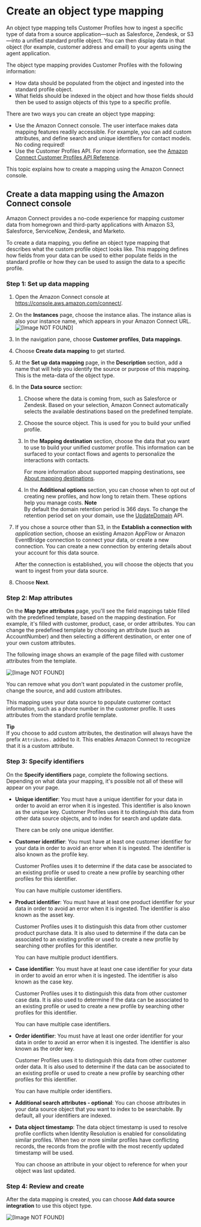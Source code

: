# Create an object type mapping<a name="create-object-type-mapping"></a>

An object type mapping tells Customer Profiles how to ingest a specific type of data from a source application—such as Salesforce, Zendesk, or S3—into a unified standard profile object\. You can then display data in that object \(for example, customer address and email\) to your agents using the agent application\.

The object type mapping provides Customer Profiles with the following information: 
+ How data should be populated from the object and ingested into the standard profile object\.
+ What fields should be indexed in the object and how those fields should then be used to assign objects of this type to a specific profile\.

There are two ways you can create an object type mapping:
+ Use the Amazon Connect console\. The user interface makes data mapping features readily accessible\. For example, you can add custom attributes, and define search and unique identifiers for contact models\. No coding required\! 
+ Use the Customer Profiles API\. For more information, see the [Amazon Connect Customer Profiles API Reference](https://docs.aws.amazon.com/customerprofiles/latest/APIReference/Welcome.html)\.

This topic explains how to create a mapping using the Amazon Connect console\.

## Create a data mapping using the Amazon Connect console<a name="create-object-type-mapping-ui"></a>

Amazon Connect provides a no\-code experience for mapping customer data from homegrown and third\-party applications with Amazon S3, Salesforce, ServiceNow, Zendesk, and Marketo\.

To create a data mapping, you define an object type mapping that describes what the custom profile object looks like\. This mapping defines how fields from your data can be used to either populate fields in the standard profile or how they can be used to assign the data to a specific profile\.

### Step 1: Set up data mapping<a name="step1-how-to-set-up-data-mapping"></a>

1. Open the Amazon Connect console at [https://console\.aws\.amazon\.com/connect/](https://console.aws.amazon.com/connect/)\.

1. On the **Instances** page, choose the instance alias\. The instance alias is also your instance name, which appears in your Amazon Connect URL\.  
![\[Image NOT FOUND\]](http://docs.aws.amazon.com/connect/latest/adminguide/images/instance.png)

1. In the navigation pane, choose **Customer profiles**, **Data mappings**\.

1. Choose **Create data mapping** to get started\.

1. At the **Set up data mapping** page, in the **Description** section, add a name that will help you identify the source or purpose of this mapping\. This is the meta\-data of the object type\. 

1. In the **Data source** section:

   1. Choose where the data is coming from, such as Salesforce or Zendesk\. Based on your selection, Amazon Connect automatically selects the available destinations based on the predefined template\. 

   1. Choose the source object\. This is used for you to build your unified profile\.

   1. In the **Mapping destination** section, choose the data that you want to use to build your unified customer profile\. This information can be surfaced to your contact flows and agents to personalize the interactions with contacts\.

      For more information about supported mapping destinations, see [About mapping destinations](about-mapping-destinations.md)\.

   1. In the **Additional options** section, you can choose when to opt out of creating new profiles, and how long to retain them\. These options help you manage costs\.
**Note**  
By default the domain retention period is 366 days\. To change the retention period set on your domain, use the [UpdateDomain](https://docs.aws.amazon.com/customerprofiles/latest/APIReference/API_UpdateDomain.html) API\. 

1. If you chose a source other than S3, in the **Establish a connection with** *application* section, choose an existing Amazon AppFlow or Amazon EventBridge connection to connect your data, or create a new connection\. You can create a new connection by entering details about your account for this data source\.

   After the connection is established, you will choose the objects that you want to ingest from your data source\. 

1. Choose **Next**\.

### Step 2: Map attributes<a name="step2-how-to-map-attributes"></a>

On the **Map *type* attributes** page, you'll see the field mappings table filled with the predefined template, based on the mapping destination\. For example, it's filled with customer, product, case, or order attributes\. You can change the predefined template by choosing an attribute \(such as AccountNumber\) and then selecting a different destination, or enter one of your own custom attributes\. 

The following image shows an example of the page filled with customer attributes from the template\.

![\[Image NOT FOUND\]](http://docs.aws.amazon.com/connect/latest/adminguide/images/customer-profiles-data-mapping-2.png)

You can remove what you don’t want populated in the customer profile, change the source, and add custom attributes\.

This mapping uses your data source to populate customer contact information, such as a phone number in the customer profile\. It uses attributes from the standard profile template\.

**Tip**  
If you choose to add custom attributes, the destination will always have the prefix `Attributes.` added to it\. This enables Amazon Connect to recognize that it is a custom attribute\.

### Step 3: Specify identifiers<a name="step3-how-to-specify-identifiers"></a>

On the **Specify identifiers** page, complete the following sections\. Depending on what data your mapping, it's possible not all of these will appear on your page\.
+ **Unique identifier**: You must have a unique identifier for your data in order to avoid an error when it is ingested\. This identifier is also known as the unique key\. Customer Profiles uses it to distinguish this data from other data source objects, and to index for search and update data\. 

  There can be only one unique identifier\.
+ **Customer identifier**: You must have at least one customer identifier for your data in order to avoid an error when it is ingested\. The identifier is also known as the profile key\.

  Customer Profiles uses it to determine if the data case be associated to an existing profile or used to create a new profile by searching other profiles for this identifier\.

  You can have multiple customer identifiers\. 
+ **Product identifier**: You must have at least one product identifier for your data in order to avoid an error when it is ingested\. The identifier is also known as the asset key\.

  Customer Profiles uses it to distinguish this data from other customer product purchase data\. It is also used to determine if the data can be associated to an existing profile or used to create a new profile by searching other profiles for this identifier\.

  You can have multiple product identifiers\.
+ **Case identifier**: You must have at least one case identifier for your data in order to avoid an error when it is ingested\. The identifier is also known as the case key\.

  Customer Profiles uses it to distinguish this data from other customer case data\. It is also used to determine if the data can be associated to an existing profile or used to create a new profile by searching other profiles for this identifier\.

  You can have multiple case identifiers\.
+ **Order identifier**: You must have at least one order identifier for your data in order to avoid an error when it is ingested\. The identifier is also known as the order key\.

  Customer Profiles uses it to distinguish this data from other customer order data\. It is also used to determine if the data can be associated to an existing profile or used to create a new profile by searching other profiles for this identifier\.

  You can have multiple order identifiers\.
+ **Additional search attributes \- optional**: You can choose attributes in your data source object that you want to index to be searchable\. By default, all your identifiers are indexed\.
+ **Data object timestamp**: The data object timestamp is used to resolve profile conflicts when Identity Resolution is enabled for consolidating similar profiles\. When two or more similar profiles have conflicting records, the records from the profile with the most recently updated timestamp will be used\.

  You can choose an attribute in your object to reference for when your object was last updated\.

### Step 4: Review and create<a name="step4-how-to-review"></a>

After the data mapping is created, you can choose **Add data source integration** to use this object type\. 

![\[Image NOT FOUND\]](http://docs.aws.amazon.com/connect/latest/adminguide/images/customer-profiles-data-mapping-3.png)